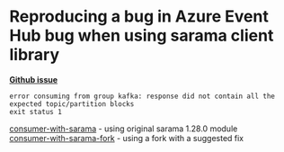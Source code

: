 # Reproducing a bug in Azure Event Hub bug when using sarama client library

[**Github issue**](https://github.com/Shopify/sarama/issues/1540)

```
error consuming from group kafka: response did not contain all the expected topic/partition blocks
exit status 1
```

[consumer-with-sarama](consumer-with-sarama) - using original sarama 1.28.0 module  
[consumer-with-sarama-fork](consumer-with-sarama-fork) - using a fork with a suggested fix
